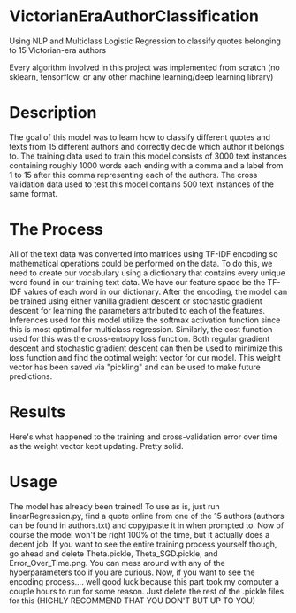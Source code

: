 # VictorianEraAuthorClassification
Using NLP and Multiclass Logistic Regression to classify quotes belonging to 15 Victorian-era authors

Every algorithm involved in this project was implemented from scratch (no sklearn, tensorflow, or any other machine learning/deep learning library)

# Description 
The goal of this model was to learn how to classify different quotes and texts from 15 different authors and correctly decide which author it belongs to. The training data used to train this model consists of 3000 text instances containing roughly 1000 words each ending with a comma and a label from 1 to 15 after this comma representing each of the authors. The cross validation data used to test this model contains 500 text instances of the same format.

# The Process
All of the text data was converted into matrices using TF-IDF encoding so mathematical operations could be performed on the data. To do this, we need to create our vocabulary using a dictionary that contains every unique word found in our training text data. We have our feature space be the TF-IDF values of each word in our dictionary. After the encoding, the model can be trained using either vanilla gradient descent or stochastic gradient descent for learning the parameters attributed to each of the features. Inferences used for this model utilize the softmax activation function since this is most optimal for multiclass regression. Similarly, the cost function used for this was the cross-entropy loss function. Both regular gradient descent and stochastic gradient descent can then be used to minimize this loss function and find the optimal weight vector for our model. This weight vector has been saved via "pickling" and can be used to make future predictions.

# Results
Here's what happened to the training and cross-validation error over time as the weight vector kept updating. Pretty solid.

# Usage
The model has already been trained! To use as is, just run linearRegression.py, find a quote online from one of the 15 authors (authors can be found in authors.txt) and copy/paste it in when prompted to. Now of course the model won't be right 100% of the time, but it actually does a decent job. If you want to see the entire training process yourself though, go ahead and delete Theta.pickle, Theta_SGD.pickle, and Error_Over_Time.png. You can mess around with any of the hyperparameters too if you are curious. Now, if you want to see the encoding process.... well good luck because this part took my computer a couple hours to run for some reason. Just delete the rest of the .pickle files for this (HIGHLY RECOMMEND THAT YOU DON'T BUT UP TO YOU)

